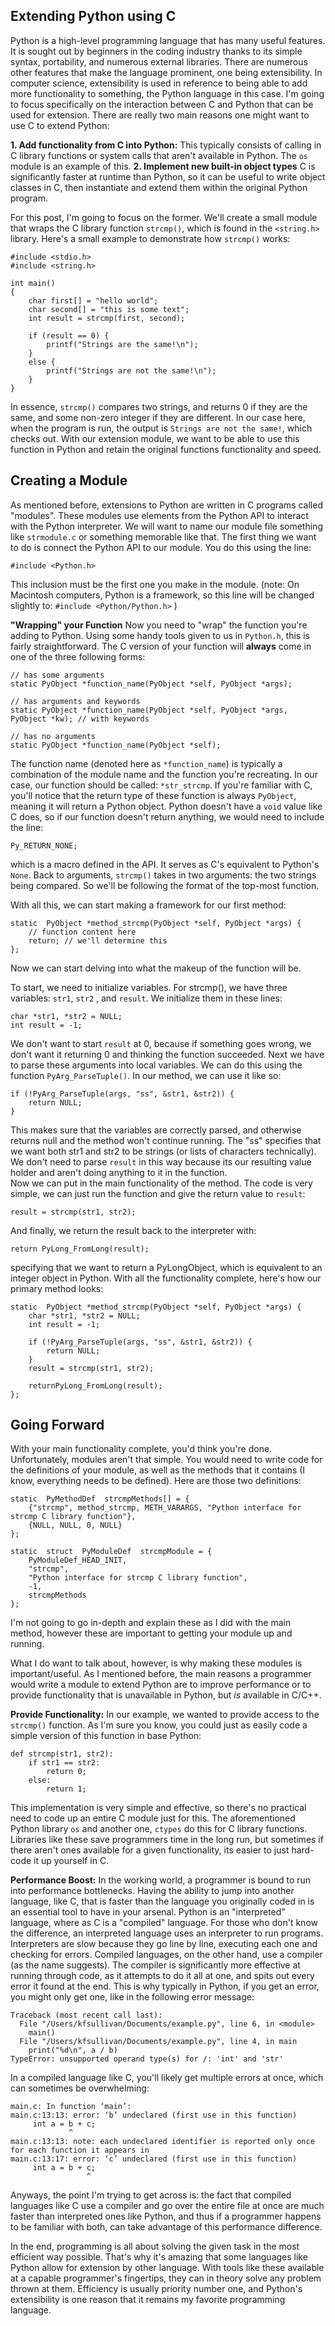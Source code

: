 ## Extending Python using C
Python is a high-level programming language that has many useful features. It is sought out by beginners in the coding industry thanks to its simple syntax, portability, and numerous external libraries. There are numerous other features that make the language prominent, one being extensibility. In computer science, extensibility is used in reference to being able to add more functionality to something, the Python language in this case. I'm going to focus specifically on the interaction between C and Python that can be used for extension. There are really two main reasons one might want to use C to extend Python:

 **1. Add functionality from C into Python:** 
 This typically consists of calling in C library functions or system calls that aren't available in Python. The `os` module is an example of this. 
 **2. Implement new built-in object types**
 C is significantly faster at runtime than Python, so it can be useful to write object classes in C, then instantiate and extend them within the original Python program. 

For this post, I'm going to focus on the former. We'll create a small module that wraps the C library function `strcmp()`, which is found in the `<string.h>` library. Here's a small example to demonstrate how `strcmp()` works:

    #include <stdio.h>
	#include <string.h>

	int main()
	{
	    char first[] = "hello world";
	    char second[] = "this is some text";
	    int result = strcmp(first, second);
	    
	    if (result == 0) {
	        printf("Strings are the same!\n");
	    }
	    else {
	        printf("Strings are not the same!\n");
	    }
	}
In essence, `strcmp()` compares two strings, and returns 0 if they are the same, and some non-zero integer if they are different. In our case here, when the program is run, the output is `Strings are not the same!`, which checks out. With our extension module, we want to be able to use this function in Python and retain the original functions functionality and speed. 

## Creating a Module
As mentioned before, extensions to Python are written in C programs called "modules". These modules use elements from the Python API to interact with the Python interpreter. We will want to name our module file something like `strmodule.c` or something memorable like that.
The first thing we want to do is connect the Python API to our module. You do this using the line:

    #include <Python.h>
    
This inclusion must be the first one you make in the module.
(note: On Macintosh computers, Python is a framework, so this line will be changed slightly to: `#include <Python/Python.h>` )
 
**"Wrapping" your Function**
Now you need to "wrap" the function you're adding to Python. Using some handy tools given to us in `Python.h`, this is fairly straightforward. The C version of your function will **always** come in one of the three following forms:

    // has some arguments
    static PyObject *function_name(PyObject *self, PyObject *args);
	
	// has arguments and keywords
    static PyObject *function_name(PyObject *self, PyObject *args, PyObject *kw); // with keywords
    
    // has no arguments
    static PyObject *function_name(PyObject *self);

The function name (denoted here as `*function_name`) is typically a combination of the module name and the function you're recreating. In our case, our function should be called: `*str_strcmp`. If you're familiar with C, you'll notice that the return type of these function is always `PyObject`, meaning it will return a Python object. Python doesn't have a `void` value like C does, so if our function doesn't return anything, we would need to include the line:

    Py_RETURN_NONE;

 which is a macro defined in the API. It serves as C's equivalent to Python's `None`. Back to arguments, `strcmp()` takes in two arguments: the two strings being compared. So we'll be following the format of the top-most function. 
 
With all this, we can start making a framework for our first method:
 

    static  PyObject *method_strcmp(PyObject *self, PyObject *args) {
		// function content here
		return; // we'll determine this
	};

Now we can start delving into what the makeup of the function will be.

To start, we need to initialize variables. For strcmp(), we have three variables:
`str1`, `str2` , and `result`. We initialize them in these lines:

    char *str1, *str2 = NULL;
    int result = -1; 
We don't want to start `result` at 0, because if something goes wrong, we don't want it returning 0 and thinking the function succeeded. Next we have to parse these arguments into local variables. We can do this using the function `PyArg_ParseTuple()`. In our method, we can use it like so:

    if (!PyArg_ParseTuple(args, "ss", &str1, &str2)) {
	    return NULL;
	}
This makes sure that the variables are correctly parsed, and otherwise returns null and the method won't continue running. The "ss" specifies that we want both str1 and str2 to be strings (or lists of characters technically). We don't need to parse `result` in this way because its our resulting value holder and aren't doing anything to it in the function.  
Now we can put in the main functionality of the method. The code is very simple, we can just run the function and give the return value to `result`:

    result = strcmp(str1, str2);

 And finally, we return the result back to the interpreter with: 

    return PyLong_FromLong(result);
    
specifying that we want to return a PyLongObject, which is equivalent to an integer object in Python. 
With all the functionality complete, here's how our primary method looks:

    static  PyObject *method_strcmp(PyObject *self, PyObject *args) {
		char *str1, *str2 = NULL;
	    int result = -1;

		if (!PyArg_ParseTuple(args, "ss", &str1, &str2)) {
		    return NULL;
		}
		result = strcmp(str1, str2);
		
		returnPyLong_FromLong(result);
	};

 ## Going Forward
 With your main functionality complete, you'd think you're done. Unfortunately, modules aren't that simple. You would need to write code for the definitions of your module, as well as the methods that it contains (I know, everything needs to be defined). Here are those two definitions:
 

    static  PyMethodDef  strcmpMethods[] = {
		{"strcmp", method_strcmp, METH_VARARGS, "Python interface for strcmp C library function"},
		{NULL, NULL, 0, NULL}
	};
	
    static  struct  PyModuleDef  strcmpModule = {
		PyModuleDef_HEAD_INIT,
		"strcmp",
		"Python interface for strcmp C library function",
		-1,
		strcmpMethods
	};
I'm not going to go in-depth and explain these as I did with the main method, however these are important to getting your module up and running.

What I do want to talk about, however, is why making these modules is important/useful. As I mentioned before, the main reasons a programmer would write a module to extend Python are to improve performance or to provide functionality that is unavailable in Python, but *is* available in C/C++. 

**Provide Functionality:**
In our example, we wanted to provide access to the `strcmp()` function. As I'm sure you know, you could just as easily code a simple version of this function in base Python:

    def strcmp(str1, str2):
	    if str1 == str2:
		    return 0;
		else:
			return 1;
This implementation is very simple and effective, so there's no practical need to code up an entire C module just for this. The aforementioned Python library `os` and another one, `ctypes` do this for C library functions. Libraries like these save programmers time in the long run, but sometimes if there aren't ones available for a given functionality, its easier to just hard-code it up yourself in C. 

**Performance Boost:**
In the working world, a programmer is bound to run into performance bottlenecks. Having the ability to jump into another language, like C, that is faster than the language you originally coded in is an essential tool to have in your arsenal. Python is an "interpreted" language, where as C is a "compiled" language. For those who don't know the difference, an interpreted language uses an interpreter to run programs. Interpreters are slow because they go line by line, executing each one and checking for errors. Compiled languages, on the other hand, use a compiler (as the name suggests). The compiler is significantly more effective at running through code, as it attempts to do it all at one, and spits out every error it found at the end. This is why typically in Python, if you get an error, you might only get one, like in the following error message:

    Traceback (most recent call last):
	  File "/Users/kfsullivan/Documents/example.py", line 6, in <module>
	    main()
	  File "/Users/kfsullivan/Documents/example.py", line 4, in main
	    print("%d\n", a / b)
	TypeError: unsupported operand type(s) for /: 'int' and 'str'
In a compiled language like C, you'll likely get multiple errors at once, which can sometimes be overwhelming:

    main.c: In function ‘main’:
	main.c:13:13: error: ‘b’ undeclared (first use in this function)
	     int a = b + c;
	             ^
	main.c:13:13: note: each undeclared identifier is reported only once for each function it appears in
	main.c:13:17: error: ‘c’ undeclared (first use in this function)
	     int a = b + c;
	                 ^
Anyways, the point I'm trying to get across is: the fact that compiled languages like C use a compiler and go over the entire file at once are much faster than interpreted ones like Python, and thus if a programmer happens to be familiar with both, can take advantage of this performance difference.

In the end, programming is all about solving the given task in the most efficient way possible. That's why it's amazing that some languages like Python allow for extension by other language. With tools like these available at a capable programmer's fingertips, they can in theory solve any problem thrown at them. Efficiency is usually priority number one, and Python's extensibility is one reason that it remains my favorite programming language. 
